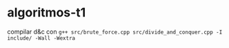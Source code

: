 # algoritmos-t1

compilar d&c con
``g++ src/brute_force.cpp src/divide_and_conquer.cpp -I include/ -Wall -Wextra``
